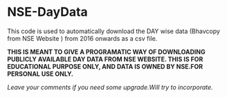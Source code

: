 # NSE-DayData
This code is used to automatically download the DAY wise data (Bhavcopy from NSE Website ) from 2016 onwards as a csv file.

<p><b>THIS IS MEANT TO GIVE A PROGRAMATIC WAY OF DOWNLOADING PUBLICLY AVAILABLE DAY DATA FROM NSE WEBSITE. THIS IS FOR EDUCATIONAL PURPOSE ONLY, AND DATA IS OWNED BY NSE.FOR PERSONAL USE ONLY.</p></b>

<p>
<i>Leave your comments if you need some upgrade.Will try to incorporate.
